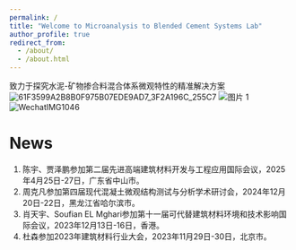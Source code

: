 ```yaml
---
permalink: /
title: "Welcome to Microanalysis to Blended Cement Systems Lab"
author_profile: true
redirect_from: 
  - /about/
  - /about.html
---
```


致力于探究水泥-矿物掺合料混合体系微观特性的精准解决方案
![61F3599A2B8B0F975B07EDE9AD7_3F2A196C_255C7](https://github.com/user-attachments/assets/d7dc8a66-a34c-4592-887b-b7d1a98d9bfb)
![图片 1](https://github.com/user-attachments/assets/b957e032-bb59-42ed-b286-0abe268e809a)
![WechatIMG1046](https://github.com/user-attachments/assets/0f6c5745-d59f-43a9-b79e-7b69058ce46e)



News
======
1. 陈宇、贾泽鹏参加第二届先进高端建筑材料开发与工程应用国际会议，2025年4月25日-27日，广东省中山市。
2. 周克凡参加第四届现代混凝土微观结构测试与分析学术研讨会，2024年12月20日-22日，黑龙江省哈尔滨市。 
3. 肖天宇、Soufian EL Mghari参加第十一届可代替建筑材料环境和技术影响国际会议，2023年12月13日-16日，香港。
4. 杜森参加2023年建筑材料行业大会，2023年11月29日-30日，北京市。
